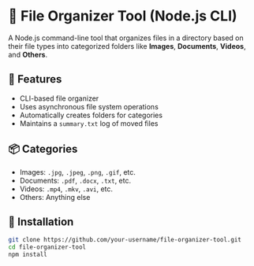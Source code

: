 # 📁 File Organizer Tool (Node.js CLI)
A Node.js command-line tool that organizes files in a directory based on their file types into categorized folders like **Images**, **Documents**, **Videos**, and **Others**.

## 🚀 Features
- CLI-based file organizer
- Uses asynchronous file system operations
- Automatically creates folders for categories
- Maintains a `summary.txt` log of moved files

## 📦 Categories
- Images: `.jpg`, `.jpeg`, `.png`, `.gif`, etc.
- Documents: `.pdf`, `.docx`, `.txt`, etc.
- Videos: `.mp4`, `.mkv`, `.avi`, etc.
- Others: Anything else

## 📂 Installation
```bash
git clone https://github.com/your-username/file-organizer-tool.git
cd file-organizer-tool
npm install
